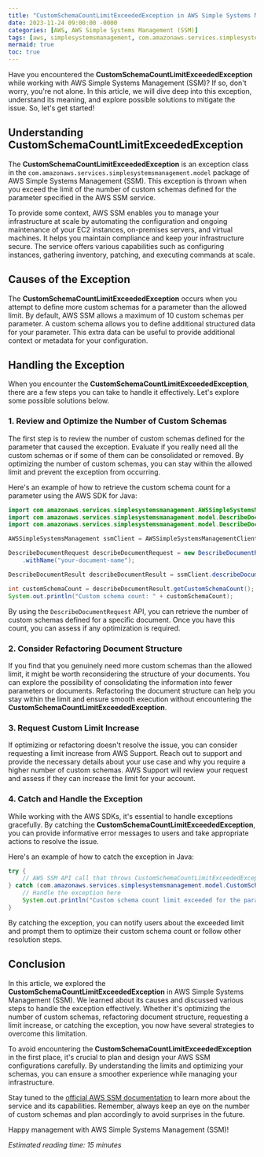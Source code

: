```yaml
---
title: "CustomSchemaCountLimitExceededException in AWS Simple Systems Management (SSM)"
date: 2023-11-24 09:00:00 -0000
categories: [AWS, AWS Simple Systems Management (SSM)]
tags: [aws, simplesystemsmanagement, com.amazonaws.services.simplesystemsmanagement.model]
mermaid: true
toc: true
---
```



Have you encountered the **CustomSchemaCountLimitExceededException** while working with AWS Simple Systems Management (SSM)? If so, don't worry, you're not alone. In this article, we will dive deep into this exception, understand its meaning, and explore possible solutions to mitigate the issue. So, let's get started!

## Understanding CustomSchemaCountLimitExceededException

The **CustomSchemaCountLimitExceededException** is an exception class in the `com.amazonaws.services.simplesystemsmanagement.model` package of AWS Simple Systems Management (SSM). This exception is thrown when you exceed the limit of the number of custom schemas defined for the parameter specified in the AWS SSM service.

To provide some context, AWS SSM enables you to manage your infrastructure at scale by automating the configuration and ongoing maintenance of your EC2 instances, on-premises servers, and virtual machines. It helps you maintain compliance and keep your infrastructure secure. The service offers various capabilities such as configuring instances, gathering inventory, patching, and executing commands at scale.

## Causes of the Exception

The **CustomSchemaCountLimitExceededException** occurs when you attempt to define more custom schemas for a parameter than the allowed limit. By default, AWS SSM allows a maximum of 10 custom schemas per parameter. A custom schema allows you to define additional structured data for your parameter. This extra data can be useful to provide additional context or metadata for your configuration.

## Handling the Exception

When you encounter the **CustomSchemaCountLimitExceededException**, there are a few steps you can take to handle it effectively. Let's explore some possible solutions below.

### 1. Review and Optimize the Number of Custom Schemas

The first step is to review the number of custom schemas defined for the parameter that caused the exception. Evaluate if you really need all the custom schemas or if some of them can be consolidated or removed. By optimizing the number of custom schemas, you can stay within the allowed limit and prevent the exception from occurring.

Here's an example of how to retrieve the custom schema count for a parameter using the AWS SDK for Java:

```java
import com.amazonaws.services.simplesystemsmanagement.AWSSimpleSystemsManagement;
import com.amazonaws.services.simplesystemsmanagement.model.DescribeDocumentRequest;
import com.amazonaws.services.simplesystemsmanagement.model.DescribeDocumentResult;

AWSSimpleSystemsManagement ssmClient = AWSSimpleSystemsManagementClient.builder().build();

DescribeDocumentRequest describeDocumentRequest = new DescribeDocumentRequest()
    .withName("your-document-name");

DescribeDocumentResult describeDocumentResult = ssmClient.describeDocument(describeDocumentRequest);

int customSchemaCount = describeDocumentResult.getCustomSchemaCount();
System.out.println("Custom schema count: " + customSchemaCount);
```

By using the `DescribeDocumentRequest` API, you can retrieve the number of custom schemas defined for a specific document. Once you have this count, you can assess if any optimization is required.

### 2. Consider Refactoring Document Structure

If you find that you genuinely need more custom schemas than the allowed limit, it might be worth reconsidering the structure of your documents. You can explore the possibility of consolidating the information into fewer parameters or documents. Refactoring the document structure can help you stay within the limit and ensure smooth execution without encountering the **CustomSchemaCountLimitExceededException**.

### 3. Request Custom Limit Increase

If optimizing or refactoring doesn't resolve the issue, you can consider requesting a limit increase from AWS Support. Reach out to support and provide the necessary details about your use case and why you require a higher number of custom schemas. AWS Support will review your request and assess if they can increase the limit for your account.

### 4. Catch and Handle the Exception

While working with the AWS SDKs, it's essential to handle exceptions gracefully. By catching the **CustomSchemaCountLimitExceededException**, you can provide informative error messages to users and take appropriate actions to resolve the issue.

Here's an example of how to catch the exception in Java:

```java
try {
    // AWS SSM API call that throws CustomSchemaCountLimitExceededException
} catch (com.amazonaws.services.simplesystemsmanagement.model.CustomSchemaCountLimitExceededException ex) {
    // Handle the exception here
    System.out.println("Custom schema count limit exceeded for the parameter.");
}
```

By catching the exception, you can notify users about the exceeded limit and prompt them to optimize their custom schema count or follow other resolution steps.

## Conclusion

In this article, we explored the **CustomSchemaCountLimitExceededException** in AWS Simple Systems Management (SSM). We learned about its causes and discussed various steps to handle the exception effectively. Whether it's optimizing the number of custom schemas, refactoring document structure, requesting a limit increase, or catching the exception, you now have several strategies to overcome this limitation.

To avoid encountering the **CustomSchemaCountLimitExceededException** in the first place, it's crucial to plan and design your AWS SSM configurations carefully. By understanding the limits and optimizing your schemas, you can ensure a smoother experience while managing your infrastructure.

Stay tuned to the [official AWS SSM documentation](https://docs.aws.amazon.com/systems-manager/latest/APIReference/Welcome.html) to learn more about the service and its capabilities. Remember, always keep an eye on the number of custom schemas and plan accordingly to avoid surprises in the future.

Happy management with AWS Simple Systems Management (SSM)!

*Estimated reading time: 15 minutes*